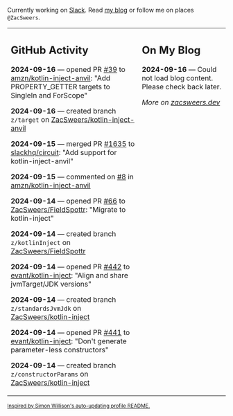 Currently working on [Slack](https://slack.com/). Read [my blog](https://zacsweers.dev/) or follow me on places `@ZacSweers`.

<table><tr><td valign="top" width="60%">

## GitHub Activity
<!-- githubActivity starts -->
**2024-09-16** — opened PR [#39](https://github.com/amzn/kotlin-inject-anvil/pull/39) to [amzn/kotlin-inject-anvil](https://github.com/amzn/kotlin-inject-anvil): "Add PROPERTY_GETTER targets to SingleIn and ForScope"

**2024-09-16** — created branch `z/target` on [ZacSweers/kotlin-inject-anvil](https://github.com/ZacSweers/kotlin-inject-anvil)

**2024-09-15** — merged PR [#1635](https://github.com/slackhq/circuit/pull/1635) to [slackhq/circuit](https://github.com/slackhq/circuit): "Add support for kotlin-inject-anvil"

**2024-09-15** — commented on [#8](https://github.com/amzn/kotlin-inject-anvil/issues/8#issuecomment-2351585569) in [amzn/kotlin-inject-anvil](https://github.com/amzn/kotlin-inject-anvil)

**2024-09-14** — opened PR [#66](https://github.com/ZacSweers/FieldSpottr/pull/66) to [ZacSweers/FieldSpottr](https://github.com/ZacSweers/FieldSpottr): "Migrate to kotlin-inject"

**2024-09-14** — created branch `z/kotlinInject` on [ZacSweers/FieldSpottr](https://github.com/ZacSweers/FieldSpottr)

**2024-09-14** — opened PR [#442](https://github.com/evant/kotlin-inject/pull/442) to [evant/kotlin-inject](https://github.com/evant/kotlin-inject): "Align and share jvmTarget/JDK versions"

**2024-09-14** — created branch `z/standardsJvmJdk` on [ZacSweers/kotlin-inject](https://github.com/ZacSweers/kotlin-inject)

**2024-09-14** — opened PR [#441](https://github.com/evant/kotlin-inject/pull/441) to [evant/kotlin-inject](https://github.com/evant/kotlin-inject): "Don't generate parameter-less constructors"

**2024-09-14** — created branch `z/constructorParams` on [ZacSweers/kotlin-inject](https://github.com/ZacSweers/kotlin-inject)
<!-- githubActivity ends -->
</td><td valign="top" width="40%">

## On My Blog
<!-- blog starts -->
**2024-09-16** — Could not load blog content. Please check back later.
<!-- blog ends -->
_More on [zacsweers.dev](https://zacsweers.dev/)_
</td></tr></table>

<sub><a href="https://simonwillison.net/2020/Jul/10/self-updating-profile-readme/">Inspired by Simon Willison's auto-updating profile README.</a></sub>